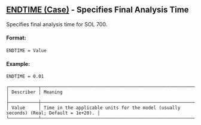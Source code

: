 ## [ENDTIME (Case)](https://help.hexagonmi.com/bundle/MSC_Nastran_2022.4/page/Nastran_Combined_Book/qrg/casecontrol4a/TOC.ENDTIME.Case.xhtml) - Specifies Final Analysis Time

Specifies final analysis time for SOL 700.

#### Format:

```nastran
ENDTIME = Value
```

#### Example:

```nastran
ENDTIME = 0.01
```

```text
┌───────────┬───────────────────────────────────────────────────────────────────────────────────────┐
│ Describer │ Meaning                                                                               │
├───────────┼───────────────────────────────────────────────────────────────────────────────────────┤
│ Value     │ Time in the applicable units for the model (usually seconds) (Real; Default = 1e+20). │
└───────────┴───────────────────────────────────────────────────────────────────────────────────────┘
```

